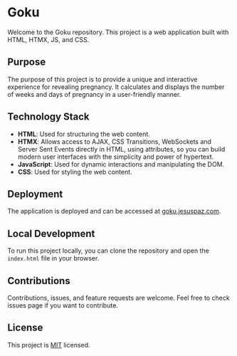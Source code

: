 # Goku

Welcome to the Goku repository. This project is a web application built with HTML, HTMX, JS, and CSS.

## Purpose

The purpose of this project is to provide a unique and interactive experience for revealing pregnancy. It calculates and displays the number of weeks and days of pregnancy in a user-friendly manner.

## Technology Stack

- **HTML**: Used for structuring the web content.
- **HTMX**: Allows access to AJAX, CSS Transitions, WebSockets and Server Sent Events directly in HTML, using attributes, so you can build modern user interfaces with the simplicity and power of hypertext.
- **JavaScript**: Used for dynamic interactions and manipulating the DOM.
- **CSS**: Used for styling the web content.

## Deployment

The application is deployed and can be accessed at [goku.jesuspaz.com](http://goku.jesuspaz.com).

## Local Development

To run this project locally, you can clone the repository and open the `index.html` file in your browser.

## Contributions

Contributions, issues, and feature requests are welcome. Feel free to check issues page if you want to contribute.

## License

This project is [MIT](LICENSE) licensed.
